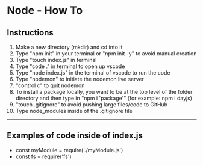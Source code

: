 # Node - How To

## Instructions
1. Make a new directory (mkdir) and cd into it
2. Type "npm init" in your terminal or "npm init -y" to avoid manual creation
3. Type "touch index.js" in terminal
4. Type "code ." in terminal to open up vscode
4. Type "node index.js" in the terminal of vscode to run the code
5. Type "nodemon" to initiate the nodemon live server
6. "control c" to quit nodemon
7. To install a package locally, you want to be at the top level of the folder directory and then type in "npm i 'package'" (for example: npm i dayjs)
8. "touch .gitignore" to avoid pushing large files/code to GitHub
9. Type node_modules inside of the .gitignore file
___
## Examples of code inside of index.js
- const myModule = require('./myModule.js')
- const fs = require('fs')

